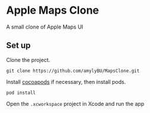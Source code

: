 # Apple Maps Clone

A small clone of Apple Maps UI

## Set up

Clone the project.
```
git clone https://github.com/amylyBU/MapsClone.git
```

Install [cocoapods](https://cocoapods.org/) if necessary, then install pods.
```
pod install
```

Open the `.xcworkspace` project in Xcode and run the app
